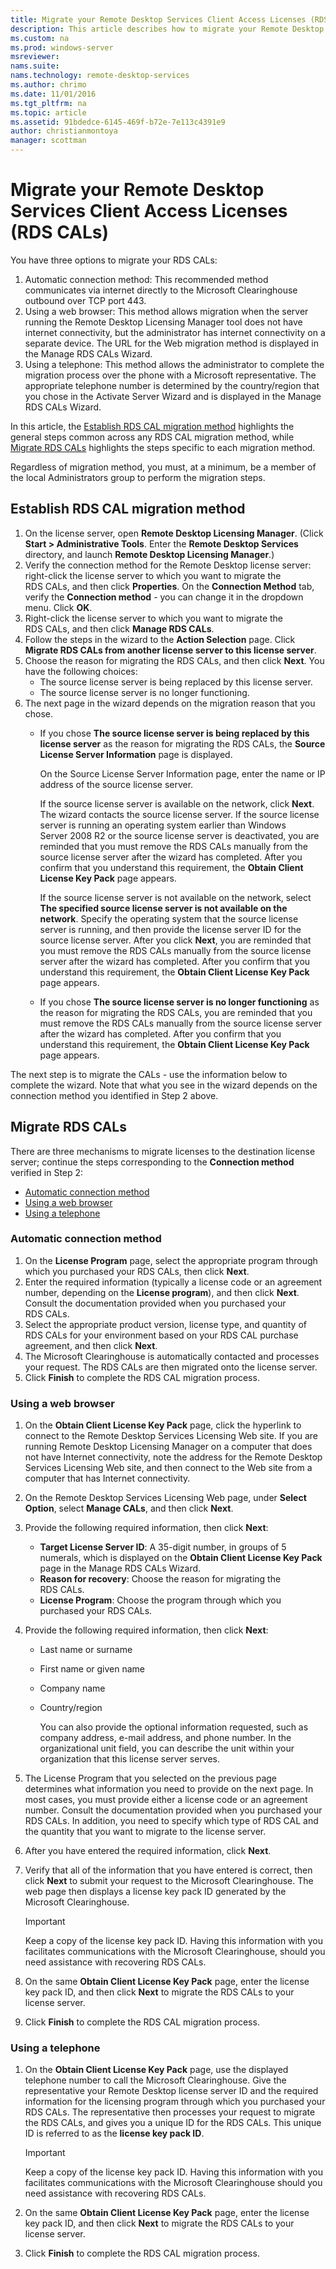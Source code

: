 ```yaml
---
title: Migrate your Remote Desktop Services Client Access Licenses (RDS CALs)
description: This article describes how to migrate your Remote Desktop Services Client Access Licenses to new Windows Server 2016 license servers.
ms.custom: na
ms.prod: windows-server
msreviewer:
nams.suite:
nams.technology: remote-desktop-services
ms.author: chrimo
ms.date: 11/01/2016
ms.tgt_pltfrm: na
ms.topic: article
ms.assetid: 91bdedce-6145-469f-b72e-7e113c4391e9
author: christianmontoya
manager: scottman
---
```

# Migrate your Remote Desktop Services Client Access Licenses (RDS CALs)

You have three options to migrate your RDS CALs:
1. Automatic connection method: This recommended method communicates via internet directly to the Microsoft Clearinghouse outbound over TCP port 443.  
2. Using a web browser: This method allows migration when the server running the Remote Desktop Licensing Manager tool does not have internet connectivity, but the administrator has internet connectivity on a separate device. The URL for the Web migration method is displayed in the Manage RDS CALs Wizard. 
3. Using a telephone: This method allows the administrator to complete the migration process over the phone with a Microsoft representative. The appropriate telephone number is determined by the country/region that you chose in the Activate Server Wizard and is displayed in the Manage RDS CALs Wizard.

In this article, the [Establish RDS CAL migration method](#establish-rds-cal-migration-method) highlights the general steps common across any RDS CAL migration method, while [Migrate RDS CALs](#migrate-rds-cals) highlights the steps specific to each migration method.

Regardless of migration method, you must, at a minimum, be a member of the local Administrators group to perform the migration steps.

## Establish RDS CAL migration method

1. On the license server, open **Remote Desktop Licensing Manager**. (Click **Start > Administrative Tools**. Enter the **Remote Desktop Services** directory, and launch **Remote Desktop Licensing Manager**.)
2. Verify the connection method for the Remote Desktop license server: right-click the license server to which you want to migrate the RDS CALs, and then click **Properties**. On the **Connection Method** tab, verify the **Connection method** - you can change it in the dropdown menu. Click **OK**.
3. Right-click the license server to which you want to migrate the RDS CALs, and then click **Manage RDS CALs**.
4. Follow the steps in the wizard to the **Action Selection** page. Click **Migrate RDS CALs from another license server to this license server**.
6. Choose the reason for migrating the RDS CALs, and then click **Next**. You have the following choices:
    - The source license server is being replaced by this license server.
    - The source license server is no longer functioning.
7. The next page in the wizard depends on the migration reason that you chose.
    - If you chose **The source license server is being replaced by this license server** as the reason for migrating the RDS CALs, the **Source License Server Information** page is displayed.
    
       On the Source License Server Information page, enter the name or IP address of the source license server.

       If the source license server is available on the network, click **Next**. The wizard contacts the source license server. If the source license server is running an operating system earlier than Windows Server 2008 R2 or the source license server is deactivated, you are reminded that you must remove the RDS CALs manually from the source license server after the wizard has completed. After you confirm that you understand this requirement, the **Obtain Client License Key Pack** page appears.

       If the source license server is not available on the network, select **The specified source license server is not available on the network**. Specify the operating system that the source license server is running, and then provide the license server ID for the source license server. After you click **Next**, you are reminded that you must remove the RDS CALs manually from the source license server after the wizard has completed. After you confirm that you understand this requirement, the **Obtain Client License Key Pack** page appears.

    - If you chose **The source license server is no longer functioning** as the reason for migrating the RDS CALs, you are reminded that you must remove the RDS CALs manually from the source license server after the wizard has completed. After you confirm that you understand this requirement, the **Obtain Client License Key Pack** page appears.

The next step is to migrate the CALs - use the information below to complete the wizard. Note that what you see in the wizard depends on the connection method you identified in Step 2 above.

## Migrate RDS CALs

There are three mechanisms to migrate licenses to the destination license server; continue the steps corresponding to the **Connection method** verified in Step 2:
  - [Automatic connection method](#automatic-connection-method)
  - [Using a web browser](#using-a-web-browser)
  - [Using a telephone](#using-a-telephone)

### Automatic connection method

1. On the **License Program** page, select the appropriate program through which you purchased your RDS CALs, then click **Next**.
2. Enter the required information (typically a license code or an agreement number, depending on the **License program**), and then click **Next**. Consult the documentation provided when you purchased your RDS CALs.
4. Select the appropriate product version, license type, and quantity of RDS CALs for your environment based on your RDS CAL purchase agreement, and then click **Next**.
5. The Microsoft Clearinghouse is automatically contacted and processes your request. The RDS CALs are then migrated onto the license server.
6. Click **Finish** to complete the RDS CAL migration process.

### Using a web browser
1. On the **Obtain Client License Key Pack** page, click the hyperlink to connect to the Remote Desktop Services Licensing Web site.
   If you are running Remote Desktop Licensing Manager on a computer that does not have Internet connectivity, note the address for the Remote Desktop Services Licensing Web site, and then connect to the Web site from a computer that has Internet connectivity. 
2. On the Remote Desktop Services Licensing Web page, under **Select Option**, select **Manage CALs**, and then click **Next**.
3. Provide the following required information, then click **Next**:
    - **Target License Server ID**: A 35-digit number, in groups of 5 numerals, which is displayed on the **Obtain Client License Key Pack** page in the Manage RDS CALs Wizard.
    - **Reason for recovery**: Choose the reason for migrating the RDS CALs.
    - **License Program**: Choose the program through which you purchased your RDS CALs.
4. Provide the following required information, then click **Next**:
   - Last name or surname
   - First name or given name
   - Company name
   - Country/region

     You can also provide the optional information requested, such as company address, e-mail address, and phone number. In the organizational unit field, you can describe the unit within your organization that this license server serves.

5. The License Program that you selected on the previous page determines what information you need to provide on the next page. In most cases, you must provide either a license code or an agreement number. Consult the documentation provided when you purchased your RDS CALs. In addition, you need to specify which type of RDS CAL and the quantity that you want to migrate to the license server.
6. After you have entered the required information, click **Next**.
7. Verify that all of the information that you have entered is correct, then click **Next** to submit your request to the Microsoft Clearinghouse. The web page then displays a license key pack ID generated by the Microsoft Clearinghouse.

   > [!IMPORTANT] 
   > Keep a copy of the license key pack ID. Having this information with you facilitates communications with the Microsoft Clearinghouse, should you need assistance with recovering RDS CALs.

8. On the same **Obtain Client License Key Pack** page, enter the license key pack ID, and then click **Next** to migrate the RDS CALs to your license server.
9. Click **Finish** to complete the RDS CAL migration process.

### Using a telephone
1. On the **Obtain Client License Key Pack** page, use the displayed telephone number to call the Microsoft Clearinghouse. Give the representative your Remote Desktop license server ID and the required information for the licensing program through which you purchased your RDS CALs. The representative then processes your request to migrate the RDS CALs, and gives you a unique ID for the RDS CALs. This unique ID is referred to as the **license key pack ID**.

   > [!IMPORTANT]
   > Keep a copy of the license key pack ID. Having this information with you facilitates communications with the Microsoft Clearinghouse should you need assistance with recovering RDS CALs.

2. On the same **Obtain Client License Key Pack** page, enter the license key pack ID, and then click **Next** to migrate the RDS CALs to your license server.
3. Click **Finish** to complete the RDS CAL migration process.
